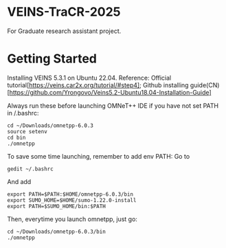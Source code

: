 # VEINS-TraCR-2025
For Graduate research assistant project.



# Getting Started
Installing VEINS 5.3.1 on Ubuntu 22.04.
Reference: Official tutorial[https://veins.car2x.org/tutorial/#step4]; Github installing guide(CN)[https://github.com/Yrongovo/Veins5.2-Ubuntu18.04-Installation-Guide]



Always run these before launching OMNeT++ IDE if you have not set PATH in /.bashrc:
```
cd ~/Downloads/omnetpp-6.0.3
source setenv
cd bin
./omnetpp
```



To save some time launching, remember to add env PATH:
Go to 
```
gedit ~/.bashrc
```
And add 
```
export PATH=$PATH:$HOME/omnetpp-6.0.3/bin
export SUMO_HOME=$HOME/sumo-1.22.0-install
export PATH=$SUMO_HOME/bin:$PATH
```

Then, everytime you launch omnetpp, just go:
```
cd ~/Downloads/omnetpp-6.0.3/bin
./omnetpp
```









